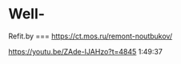 # Well-
Refit.by === https://ct.mos.ru/remont-noutbukov/

https://youtu.be/ZAde-IJAHzo?t=4845 1:49:37